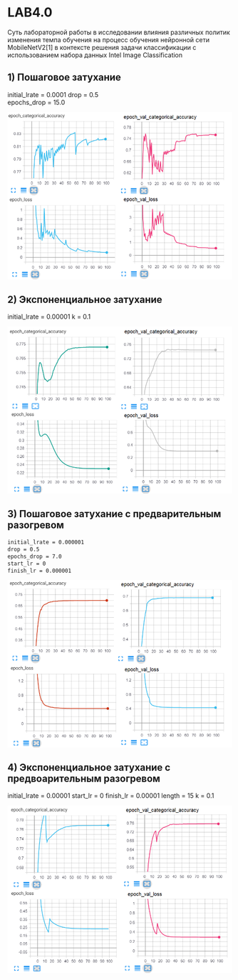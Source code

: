# LAB4.0

Суть лабораторной работы в исследовании влияния различных политик изменения темпа обучения на процесс обучения нейронной сети MobileNetV2[1] в контексте решения задачи классификации с использованием набора данных Intel Image Classification

## 1) Пошаговое затухание

   initial_lrate = 0.0001
   drop = 0.5         
   epochs_drop = 15.0 
   
![Image alt](https://github.com/PavelPoukh/LAB4.0/blob/master/graphs/1.png)

## 2) Экспоненциальное затухание

   initial_lrate = 0.00001
   k = 0.1
   
![Image alt](https://github.com/PavelPoukh/LAB4.0/blob/master/graphs/2.png)

## 3) Пошаговое затухание с предварительным разогревом

    initial_lrate = 0.000001
    drop = 0.5
    epochs_drop = 7.0
    start_lr = 0
    finish_lr = 0.000001
    
![Image alt](https://github.com/PavelPoukh/LAB4.0/blob/master/graphs/3.png)

## 4) Экспоненциальное затухание с предвоарительным разогревом

   initial_lrate = 0.00001
   start_lr = 0
   finish_lr = 0.00001
   length = 15
   k = 0.1
   
![Image alt](https://github.com/PavelPoukh/LAB4.0/blob/master/graphs/4.png)
